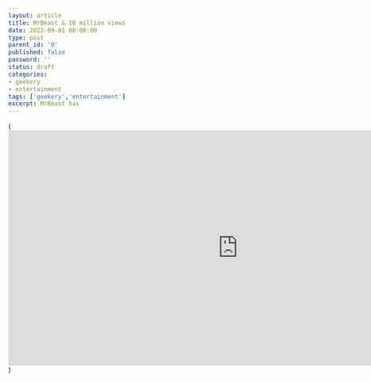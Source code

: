 ```yaml
---
layout: article
title: MrBeast & 10 million views
date: 2022-09-01 00:00:00
type: post
parent_id: '0'
published: false
password: ''
status: draft
categories:
- geekery
- entertainment
tags: ['geekery','entertainment']
excerpt: MrBeast has 
---
```


(<iframe width="926" height="476" seamless frameborder="0" scrolling="no" src="https://docs.google.com/spreadsheets/d/e/2PACX-1vSkXGhNZ0nstJtrjtvHu-kpJXDhA5Y0v0cSOI5MQtNy_HPYSqj2HdMpY63f8R00k8Lyich6jrYlhNIM/pubchart?oid=1927316214&amp;format=interactive"></iframe>)

